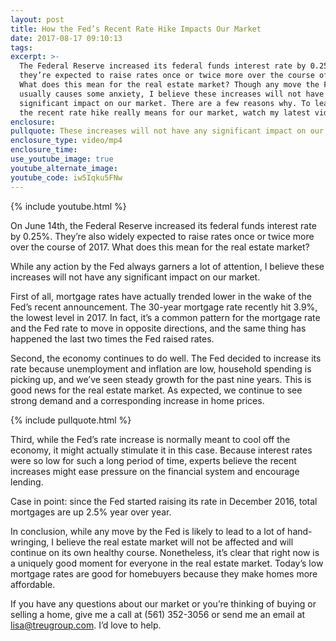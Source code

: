 ```yaml
---
layout: post
title: How the Fed’s Recent Rate Hike Impacts Our Market
date: 2017-08-17 09:10:13
tags:
excerpt: >-
  The Federal Reserve increased its federal funds interest rate by 0.25%, and
  they’re expected to raise rates once or twice more over the course of 2017.
  What does this mean for the real estate market? Though any move the Fed makes
  usually causes some anxiety, I believe these increases will not have any
  significant impact on our market. There are a few reasons why. To learn what
  the recent rate hike really means for our market, watch my latest video.
enclosure:
pullquote: These increases will not have any significant impact on our market.
enclosure_type: video/mp4
enclosure_time:
use_youtube_image: true
youtube_alternate_image:
youtube_code: iw5Iqku5FNw
---
```



{% include youtube.html %}

On June 14th, the Federal Reserve increased its federal funds interest rate by 0.25%. They’re also widely expected to raise rates once or twice more over the course of 2017. What does this mean for the real estate market?

While any action by the Fed always garners a lot of attention, I believe these increases will not have any significant impact on our market.

First of all, mortgage rates have actually trended lower in the wake of the Fed’s recent announcement. The 30-year mortgage rate recently hit 3.9%, the lowest level in 2017. In fact, it’s a common pattern for the mortgage rate and the Fed rate to move in opposite directions, and the same thing has happened the last two times the Fed raised rates.

Second, the economy continues to do well. The Fed decided to increase its rate because unemployment and inflation are low, household spending is picking up, and we’ve seen steady growth for the past nine years. This is good news for the real estate market. As expected, we continue to see strong demand and a corresponding increase in home prices.

{% include pullquote.html %}

Third, while the Fed’s rate increase is normally meant to cool off the economy, it might actually stimulate it in this case. Because interest rates were so low for such a long period of time, experts believe the recent increases might ease pressure on the financial system and encourage lending.

Case in point: since the Fed started raising its rate in December 2016, total mortgages are up 2.5% year over year.

In conclusion, while any move by the Fed is likely to lead to a lot of hand-wringing, I believe the real estate market will not be affected and will continue on its own healthy course. Nonetheless, it’s clear that right now is a uniquely good moment for everyone in the real estate market. Today’s low mortgage rates are good for homebuyers because they make homes more affordable.

If you have any questions about our market or you’re thinking of buying or selling a home, give me a call at (561) 352-3056 or send me an email at lisa@treugroup.com. I’d love to help.